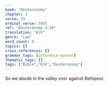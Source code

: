 ```yaml
---
book: "Deuteronomy"
chapter: 3
verse: 29
ordinal_verse: 5005
ref: "Deuteronomy 3:29"
translation: "KJV"
genre: "Law"
word_count: 9
topics: []
cross_references: []
grammar_tags: [inference-opener]
thematic_tags: []
tags: ["Bible","KJV","Deuteronomy"]
---
```

So we abode in the valley over against Bethpeor.
